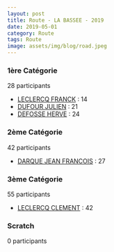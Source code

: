 ```yaml
---
layout: post
title: Route - LA BASSEE - 2019
date: 2019-05-01
category: Route
tags: Route
image: assets/img/blog/road.jpeg
---
```


### 1ère Catégorie
28 participants
- [LECLERCQ FRANCK](https://teamspecializedlille.cc/coureurs/leclercqfranck) : 14
- [DUFOUR JULIEN](https://teamspecializedlille.cc/coureurs/dufourjulien) : 21
- [DEFOSSE HERVE](https://teamspecializedlille.cc/coureurs/defosseherve) : 24

### 2ème Catégorie
42 participants
- [DARQUE JEAN FRANCOIS](https://teamspecializedlille.cc/coureurs/darquejeanfrancois) : 27

### 3ème Catégorie
55 participants
- [LECLERCQ CLEMENT](https://teamspecializedlille.cc/coureurs/leclercqclement) : 42

### Scratch
0 participants
